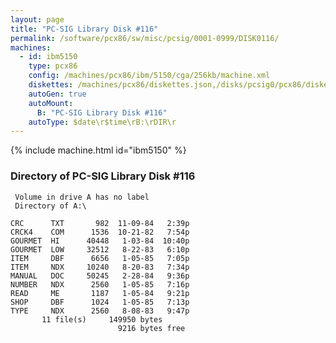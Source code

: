 ```yaml
---
layout: page
title: "PC-SIG Library Disk #116"
permalink: /software/pcx86/sw/misc/pcsig/0001-0999/DISK0116/
machines:
  - id: ibm5150
    type: pcx86
    config: /machines/pcx86/ibm/5150/cga/256kb/machine.xml
    diskettes: /machines/pcx86/diskettes.json,/disks/pcsig0/pcx86/diskettes.json
    autoGen: true
    autoMount:
      B: "PC-SIG Library Disk #116"
    autoType: $date\r$time\rB:\rDIR\r
---
```


{% include machine.html id="ibm5150" %}

### Directory of PC-SIG Library Disk #116

     Volume in drive A has no label
     Directory of A:\

    CRC      TXT       982  11-09-84   2:39p
    CRCK4    COM      1536  10-21-82   7:54p
    GOURMET  HI      40448   1-03-84  10:40p
    GOURMET  LOW     32512   8-22-83   6:10p
    ITEM     DBF      6656   1-05-85   7:05p
    ITEM     NDX     10240   8-20-83   7:34p
    MANUAL   DOC     50245   2-28-84   9:36p
    NUMBER   NDX      2560   1-05-85   7:16p
    READ     ME       1187   1-05-84   9:21p
    SHOP     DBF      1024   1-05-85   7:13p
    TYPE     NDX      2560   8-08-83   9:47p
           11 file(s)     149950 bytes
                            9216 bytes free

